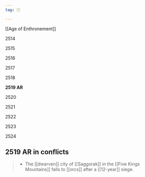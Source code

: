```yaml
---
tag: 🕛

---
```

[[Age of Enthronement]]


2514

2515

2516

2517

2518

**2519 AR**

2520

2521

2522

2523

2524



## 2519 AR in conflicts

>  - The [[dwarven]] city of [[Saggorak]] in the [[Five Kings Mountains]] falls to [[orcs]] after a [[12-year]] siege.






